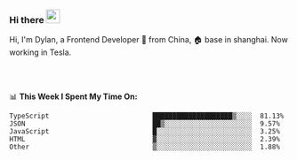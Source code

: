 ### Hi there <img src="https://media.giphy.com/media/hvRJCLFzcasrR4ia7z/giphy.gif" width="25px">

<!-- ![visitors](https://visitor-badge.glitch.me/badge?page_id=dislfyer.dislfyer) -->

Hi, I'm Dylan, a Frontend Developer 🚀 from China, 🏠 base in shanghai. Now working in Tesla.

<br/>
<br/>

📊 **This Week I Spent My Time On:**


<!--START_SECTION:waka-->

```text
TypeScript                          ████████████████████▒░░░░  81.13%
JSON                                ██▒░░░░░░░░░░░░░░░░░░░░░░  9.57%
JavaScript                          █░░░░░░░░░░░░░░░░░░░░░░░░  3.25%
HTML                                ▓░░░░░░░░░░░░░░░░░░░░░░░░  2.39%
Other                               ▒░░░░░░░░░░░░░░░░░░░░░░░░  1.88%
```

<!--END_SECTION:waka-->

<!--
**About Me:**
 -->

